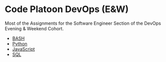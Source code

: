 # Code Platoon DevOps (E&W)

Most of the Assignments for the Software Engineer Section of the DevOps Evening & Weekend Cohort.

- [BASH](/bash)
- [Python](/python)
- [JavaScript](/javascript)
- [SQL](/sql)
